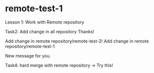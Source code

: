 # remote-test-1
Lesson 1: Work with Remote repository

Task2: Add change in all repository
Thanks!

Add change in remote repository/remote-test-2!
Add change in remote repository/remote-test-1

New message for you.

Task4: hard merge with remote repository -> Try this!